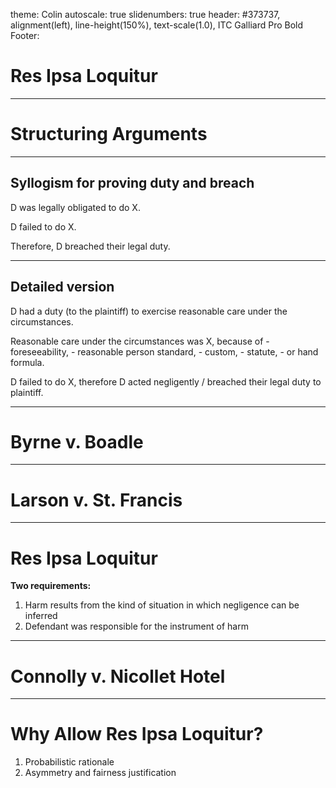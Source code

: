 theme: Colin
autoscale: true
slidenumbers: true
header: #373737, alignment(left), line-height(150%), text-scale(1.0), ITC Galliard Pro Bold
Footer:

# Res Ipsa Loquitur

---

# Structuring Arguments

---

## Syllogism for proving duty and breach

D was legally obligated to do X.

D failed to do X.

Therefore, D breached their legal duty.

---

## Detailed version

D had a duty (to the plaintiff) to exercise reasonable care under the circumstances.

Reasonable care under the circumstances was X, because of
\- foreseeability,
\- reasonable person standard,
\- custom,
\- statute,
\- or hand formula.

D failed to do X, therefore D acted negligently / breached their legal duty to plaintiff.

---

# Byrne v. Boadle

---

# Larson v. St. Francis

---

# Res Ipsa Loquitur

**Two requirements:**

1. Harm results from the kind of situation in which negligence can be inferred
2. Defendant was responsible for the instrument of harm

---

# Connolly v. Nicollet Hotel

---

# Why Allow Res Ipsa Loquitur?

1. Probabilistic rationale
2. Asymmetry and fairness justification
